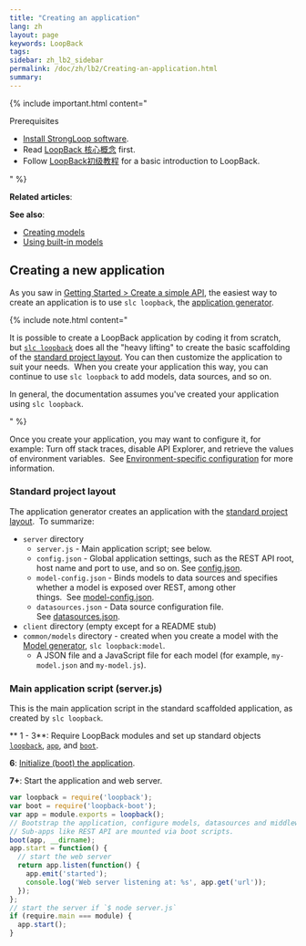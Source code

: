```yaml
---
title: "Creating an application"
lang: zh
layout: page
keywords: LoopBack
tags:
sidebar: zh_lb2_sidebar
permalink: /doc/zh/lb2/Creating-an-application.html
summary:
---
```


{% include important.html content="

Prerequisites

*   [Install StrongLoop software](https://docs.strongloop.com/pages/viewpage.action?pageId=6095101).
*   Read [LoopBack 核心概念](https://docs.strongloop.com/pages/viewpage.action?pageId=6095111) first.
*   Follow [LoopBack初级教程](https://docs.strongloop.com/pages/viewpage.action?pageId=6095006) for a basic introduction to LoopBack.

" %}

**Related articles**:

**See also**:

*   [Creating models](/doc/{{page.lang}}/lb2/Creating-models.html)
*   [Using built-in models](/doc/{{page.lang}}/lb2/Using-built-in-models.html)

## Creating a new application

As you saw in [Getting Started > Create a simple API](/doc/{{page.lang}}/lb2/6095007.html), the easiest way to create an application is to use `slc loopback`, the [application generator](/doc/{{page.lang}}/lb2/Application-generator.html).  

{% include note.html content="

It is possible to create a LoopBack application by coding it from scratch, but [`slc loopback`](/doc/{{page.lang}}/lb2/6095063.html) does all the \"heavy lifting\" to create the basic scaffolding of the [standard project layout](/doc/{{page.lang}}/lb2/6095052.html). You can then customize the application to suit your needs.  When you create your application this way, you can continue to use `slc loopback` to add models, data sources, and so on.

In general, the documentation assumes you've created your application using `slc loopback`.

" %}

Once you create your application, you may want to configure it, for example: Turn off stack traces, disable API Explorer, and retrieve the values of environment variables.  See [Environment-specific configuration](/doc/{{page.lang}}/lb2/Environment-specific-configuration.html) for more information.

### Standard project layout

The application generator creates an application with the [standard project layout](/doc/{{page.lang}}/lb2/6095052.html).  To summarize:

*   `server` directory
    *   `server.js` - Main application script; see below.
    *   `config.json` - Global application settings, such as the REST API root, host name and port to use, and so on. See [config.json](http://docs.strongloop.com/display/LB/config.json).
    *   `model-config.json` - Binds models to data sources and specifies whether a model is exposed over REST, among other things.  See [model-config.json](http://docs.strongloop.com/display/LB/model-config.json).
    *   `datasources.json` - Data source configuration file. See [datasources.json](http://docs.strongloop.com/display/LB/datasources.json).
*   `client` directory (empty except for a README stub)
*   `common/models` directory - created when you create a model with the [Model generator](/doc/{{page.lang}}/lb2/Model-generator.html), `slc loopback:model`.
    *   A JSON file and a JavaScript file for each model (for example, `my-model.json` and `my-model.js`).

### Main application script (server.js)

This is the main application script in the standard scaffolded application, as created by `slc loopback`.

**
1 - 3**: Require LoopBack modules and set up standard objects [`loopback`](http://apidocs.strongloop.com/loopback/#loopback), [`app`](http://apidocs.strongloop.com/loopback/#var-app-loopback), and [`boot`](http://apidocs.strongloop.com/loopback-boot/#boot).

**6**: [Initialize (boot) the application](https://docs.strongloop.com/pages/viewpage.action?pageId=6095038).

**7+**: Start the application and web server.

```js
var loopback = require('loopback');
var boot = require('loopback-boot');
var app = module.exports = loopback();
// Bootstrap the application, configure models, datasources and middleware.
// Sub-apps like REST API are mounted via boot scripts.
boot(app, __dirname);
app.start = function() {
  // start the web server
  return app.listen(function() {
    app.emit('started');
    console.log('Web server listening at: %s', app.get('url'));
  });
};
// start the server if `$ node server.js`
if (require.main === module) {
  app.start();
}
```
